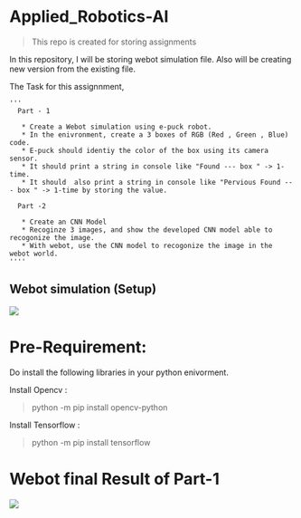 # Applied_Robotics-AI
> This repo is created for storing assignments

In this repository, I will be storing webot simulation file. Also will be creating new version from the existing file.


The Task for this assignnment,

    '''
      Part - 1

       * Create a Webot simulation using e-puck robot.
       * In the enivronment, create a 3 boxes of RGB (Red , Green , Blue) code.
       * E-puck should identiy the color of the box using its camera sensor.
       * It should print a string in console like "Found --- box " -> 1-time.
       * It should  also print a string in console like "Pervious Found --- box " -> 1-time by storing the value.
      
      Part -2
      
       * Create an CNN Model
       * Recoginze 3 images, and show the developed CNN model able to recogonize the image.
       * With webot, use the CNN model to recogonize the image in the webot world.
    ''''

  
## Webot simulation (Setup)
![](https://i.pinimg.com/736x/3d/8f/5e/3d8f5e4b2c3f3a9999756bcf9fce6c69.jpg)




# Pre-Requirement:

 Do install the following libraries in your python enivorment.
 
   Install Opencv : 
 > python -m pip install opencv-python

   Install Tensorflow :
 > python -m pip install tensorflow
 

 # Webot final Result of Part-1

 ![](blob:https://in.pinterest.com/ced9b842-cc83-4736-9ce2-74543f57cfb1) 